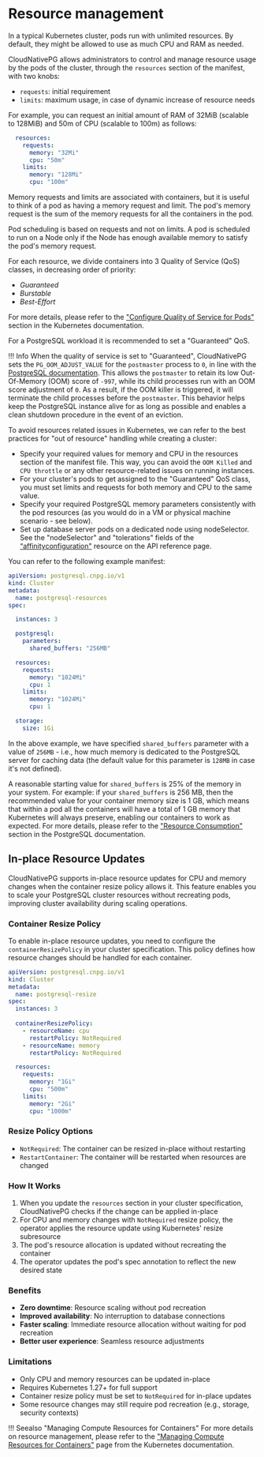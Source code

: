 # Resource management
<!-- SPDX-License-Identifier: CC-BY-4.0 -->

In a typical Kubernetes cluster, pods run with unlimited resources. By default,
they might be allowed to use as much CPU and RAM as needed.

CloudNativePG allows administrators to control and manage resource usage by the pods of the cluster,
through the `resources` section of the manifest, with two knobs:

- `requests`: initial requirement
- `limits`: maximum usage, in case of dynamic increase of resource needs

For example, you can request an initial amount of RAM of 32MiB (scalable to 128MiB) and 50m of CPU (scalable to 100m)
as follows:

```yaml
  resources:
    requests:
      memory: "32Mi"
      cpu: "50m"
    limits:
      memory: "128Mi"
      cpu: "100m"
```

Memory requests and limits are associated with containers, but it is useful to think of a pod as having a memory request
and limit. The pod's memory request is the sum of the memory requests for all the containers in the pod.

Pod scheduling is based on requests and not on limits. A pod is scheduled to run on a Node only if the Node has enough
available memory to satisfy the pod's memory request.

For each resource, we divide containers into 3 Quality of Service (QoS) classes, in decreasing order of priority:

- *Guaranteed*
- *Burstable*
- *Best-Effort*

For more details, please refer to the ["Configure Quality of Service for Pods"](https://kubernetes.io/docs/tasks/configure-pod-container/quality-service-pod/#qos-classes)
section in the Kubernetes documentation.

For a PostgreSQL workload it is recommended to set a "Guaranteed" QoS.

!!! Info
    When the quality of service is set to "Guaranteed", CloudNativePG sets the
    `PG_OOM_ADJUST_VALUE` for the `postmaster` process to `0`, in line with the
    [PostgreSQL documentation](https://www.postgresql.org/docs/current/kernel-resources.html#LINUX-MEMORY-OVERCOMMIT).
    This allows the `postmaster` to retain its low Out-Of-Memory (OOM) score of
    `-997`, while its child processes run with an OOM score adjustment of `0`. As a
    result, if the OOM killer is triggered, it will terminate the child processes
    before the `postmaster`. This behavior helps keep the PostgreSQL instance
    alive for as long as possible and enables a clean shutdown procedure in the
    event of an eviction.

To avoid resources related issues in Kubernetes, we can refer to the best practices for "out of resource" handling
while creating a cluster:

-  Specify your required values for memory and CPU in the resources section of the manifest file.
   This way, you can avoid the `OOM Killed` and `CPU throttle` or any other
   resource-related issues on running instances.
-  For your cluster's pods to get assigned to the "Guaranteed" QoS class, you
   must set limits and requests
   for both memory and CPU to the same value.
-  Specify your required PostgreSQL memory parameters consistently with the pod resources (as you would do
   in a VM or physical machine scenario - see below).
-  Set up database server pods on a dedicated node using nodeSelector.
   See the "nodeSelector" and "tolerations" fields of the
   [“affinityconfiguration"](cloudnative-pg.v1.md#postgresql-cnpg-io-v1-AffinityConfiguration) resource on the API reference page.

You can refer to the following example manifest:

```yaml
apiVersion: postgresql.cnpg.io/v1
kind: Cluster
metadata:
  name: postgresql-resources
spec:

  instances: 3

  postgresql:
    parameters:
      shared_buffers: "256MB"

  resources:
    requests:
      memory: "1024Mi"
      cpu: 1
    limits:
      memory: "1024Mi"
      cpu: 1

  storage:
    size: 1Gi
```

In the above example, we have specified `shared_buffers` parameter with a value of `256MB` - i.e., how much memory is
dedicated to the PostgreSQL server for caching data (the default value for this parameter is `128MB` in case
it's not defined).

A reasonable starting value for `shared_buffers` is 25% of the memory in your system.
For example: if your `shared_buffers` is 256 MB, then the recommended value for your container memory size is 1 GB,
which means that within a pod all the containers will have a total of 1 GB memory that Kubernetes will always preserve,
enabling our containers to work as expected.
For more details, please refer to the ["Resource Consumption"](https://www.postgresql.org/docs/current/runtime-config-resource.html)
section in the PostgreSQL documentation.

## In-place Resource Updates

CloudNativePG supports in-place resource updates for CPU and memory changes when the container resize policy allows it. This feature enables you to scale your PostgreSQL cluster resources without recreating pods, improving cluster availability during scaling operations.

### Container Resize Policy

To enable in-place resource updates, you need to configure the `containerResizePolicy` in your cluster specification. This policy defines how resource changes should be handled for each container.

```yaml
apiVersion: postgresql.cnpg.io/v1
kind: Cluster
metadata:
  name: postgresql-resize
spec:
  instances: 3
  
  containerResizePolicy:
    - resourceName: cpu
      restartPolicy: NotRequired
    - resourceName: memory
      restartPolicy: NotRequired

  resources:
    requests:
      memory: "1Gi"
      cpu: "500m"
    limits:
      memory: "2Gi"
      cpu: "1000m"
```

### Resize Policy Options

- `NotRequired`: The container can be resized in-place without restarting
- `RestartContainer`: The container will be restarted when resources are changed

### How It Works

1. When you update the `resources` section in your cluster specification, CloudNativePG checks if the change can be applied in-place
2. For CPU and memory changes with `NotRequired` resize policy, the operator applies the resource update using Kubernetes' resize subresource
3. The pod's resource allocation is updated without recreating the container
4. The operator updates the pod's spec annotation to reflect the new desired state

### Benefits

- **Zero downtime**: Resource scaling without pod recreation
- **Improved availability**: No interruption to database connections
- **Faster scaling**: Immediate resource allocation without waiting for pod recreation
- **Better user experience**: Seamless resource adjustments

### Limitations

- Only CPU and memory resources can be updated in-place
- Requires Kubernetes 1.27+ for full support
- Container resize policy must be set to `NotRequired` for in-place updates
- Some resource changes may still require pod recreation (e.g., storage, security contexts)

!!! Seealso "Managing Compute Resources for Containers"
    For more details on resource management, please refer to the
    ["Managing Compute Resources for Containers"](https://kubernetes.io/docs/concepts/configuration/manage-compute-resources-container/)
    page from the Kubernetes documentation.
